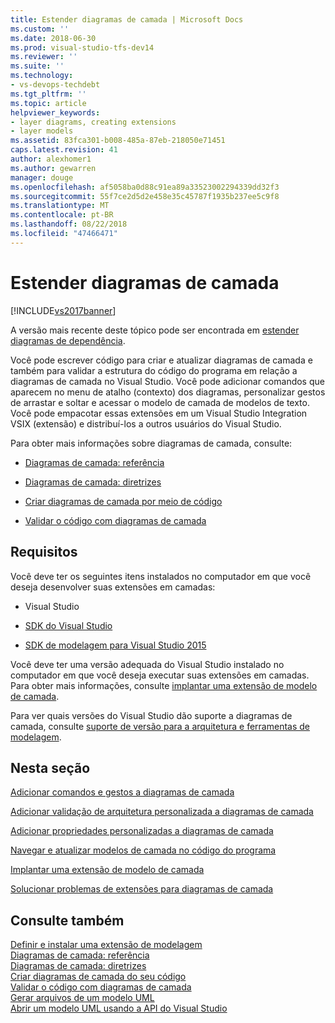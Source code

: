 ```yaml
---
title: Estender diagramas de camada | Microsoft Docs
ms.custom: ''
ms.date: 2018-06-30
ms.prod: visual-studio-tfs-dev14
ms.reviewer: ''
ms.suite: ''
ms.technology:
- vs-devops-techdebt
ms.tgt_pltfrm: ''
ms.topic: article
helpviewer_keywords:
- layer diagrams, creating extensions
- layer models
ms.assetid: 83fca301-b008-485a-87eb-218050e71451
caps.latest.revision: 41
author: alexhomer1
ms.author: gewarren
manager: douge
ms.openlocfilehash: af5058ba0d88c91ea89a33523002294339dd32f3
ms.sourcegitcommit: 55f7ce2d5d2e458e35c45787f1935b237ee5c9f8
ms.translationtype: MT
ms.contentlocale: pt-BR
ms.lasthandoff: 08/22/2018
ms.locfileid: "47466471"
---
```

# <a name="extend-layer-diagrams"></a>Estender diagramas de camada
[!INCLUDE[vs2017banner](../includes/vs2017banner.md)]

A versão mais recente deste tópico pode ser encontrada em [estender diagramas de dependência](https://docs.microsoft.com/visualstudio/modeling/extend-layer-diagrams).  
  
Você pode escrever código para criar e atualizar diagramas de camada e também para validar a estrutura do código do programa em relação a diagramas de camada no Visual Studio. Você pode adicionar comandos que aparecem no menu de atalho (contexto) dos diagramas, personalizar gestos de arrastar e soltar e acessar o modelo de camada de modelos de texto. Você pode empacotar essas extensões em um Visual Studio Integration VSIX (extensão) e distribuí-los a outros usuários do Visual Studio.  
  
 Para obter mais informações sobre diagramas de camada, consulte:  
  
-   [Diagramas de camada: referência](../modeling/layer-diagrams-reference.md)  
  
-   [Diagramas de camada: diretrizes](../modeling/layer-diagrams-guidelines.md)  
  
-   [Criar diagramas de camada por meio de código](../modeling/create-layer-diagrams-from-your-code.md)  
  
-   [Validar o código com diagramas de camada](../modeling/validate-code-with-layer-diagrams.md)  
  
##  <a name="prereqs"></a> Requisitos  
 Você deve ter os seguintes itens instalados no computador em que você deseja desenvolver suas extensões em camadas:  
  
-   Visual Studio  
  
-   [SDK do Visual Studio](../extensibility/visual-studio-sdk.md)  
  
-   [SDK de modelagem para Visual Studio 2015](http://www.microsoft.com/download/details.aspx?id=48148)  
  
 Você deve ter uma versão adequada do Visual Studio instalado no computador em que você deseja executar suas extensões em camadas. Para obter mais informações, consulte [implantar uma extensão de modelo de camada](../modeling/deploy-a-layer-model-extension.md).  
  
 Para ver quais versões do Visual Studio dão suporte a diagramas de camada, consulte [suporte de versão para a arquitetura e ferramentas de modelagem](../modeling/what-s-new-for-design-in-visual-studio.md#VersionSupport).  
  
## <a name="in-this-section"></a>Nesta seção  
 [Adicionar comandos e gestos a diagramas de camada](../modeling/add-commands-and-gestures-to-layer-diagrams.md)  
  
 [Adicionar validação de arquitetura personalizada a diagramas de camada](../modeling/add-custom-architecture-validation-to-layer-diagrams.md)  
  
 [Adicionar propriedades personalizadas a diagramas de camada](../modeling/add-custom-properties-to-layer-diagrams.md)  
  
 [Navegar e atualizar modelos de camada no código do programa](../modeling/navigate-and-update-layer-models-in-program-code.md)  
  
 [Implantar uma extensão de modelo de camada](../modeling/deploy-a-layer-model-extension.md)  
  
 [Solucionar problemas de extensões para diagramas de camada](../modeling/troubleshoot-extensions-for-layer-diagrams.md)  
  
## <a name="see-also"></a>Consulte também  
 [Definir e instalar uma extensão de modelagem](../modeling/define-and-install-a-modeling-extension.md)   
 [Diagramas de camada: referência](../modeling/layer-diagrams-reference.md)   
 [Diagramas de camada: diretrizes](../modeling/layer-diagrams-guidelines.md)   
 [Criar diagramas de camada do seu código](../modeling/create-layer-diagrams-from-your-code.md)   
 [Validar o código com diagramas de camada](../modeling/validate-code-with-layer-diagrams.md)   
 [Gerar arquivos de um modelo UML](../modeling/generate-files-from-a-uml-model.md)   
 [Abrir um modelo UML usando a API do Visual Studio](../modeling/open-a-uml-model-by-using-the-visual-studio-api.md)



